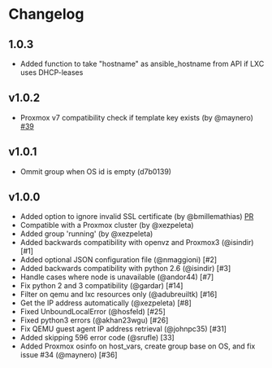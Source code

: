 # Changelog
## 1.0.3

- Added function to take "hostname" as ansible_hostname from API if LXC uses DHCP-leases

## v1.0.2
- Proxmox v7 compatibility check if template key exists (by @maynero) [#39](https://github.com/xezpeleta/Ansible-Proxmox-inventory/pull/39)

## v1.0.1
- Ommit group when OS id is empty (d7b0139)

## v1.0.0
- Added option to ignore invalid SSL certificate (by @bmillemathias) [PR](https://github.com/ansible/ansible/pull/17247)
- Compatible with a Proxmox cluster (by @xezpeleta)
- Added group 'running' (by @xezpeleta)
- Added backwards compatibility with openvz and Proxmox3 (@isindir) [#1]
- Added optional JSON configuration file (@nmaggioni) [#2]
- Added backwards compatibility with python 2.6 (@isindir) [#3]
- Handle cases where node is unavailable (@andor44) [#7]
- Fix python 2 and 3 compatibility (@gardar) [#14]
- Filter on qemu and lxc resources only (@adubreuiltk) [#16]
- Get the IP address automatically (@xezpeleta) [#8]
- Fixed UnboundLocalError (@hosfeld) [#25]
- Fixed python3 errors (@akhan23wgu) [#26]
- Fix QEMU guest agent IP address retrieval (@johnpc35) [#31]
- Added skipping 596 error code (@srufle) [33]
- Added Proxmox osinfo on host_vars, create group base on OS, and fix issue #34 (@maynero) [#36]
